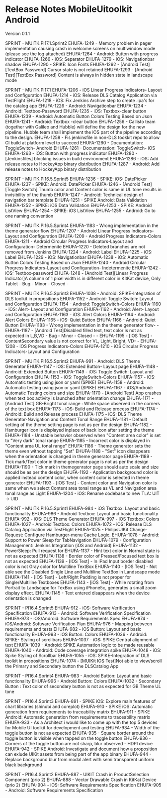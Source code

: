 # Release Notes MobileUitoolkit Android

Version 0.1.1

SPRINT - MUITK.PI17.1.Sprint2
EHUFA-1249 - Memory problem in pager implementation causing crash in welcome screens on multiwindow mode (please see the log attached) 
EHUFA-1264 - Android: Button with progress indicator
EHUFA-1266 - iOS: Separator
EHUFA-1279 - iOS: Navigationbar shadow
EHUFA-1290 - SPIKE: Icon Fonts
EHUFA-1292 - [Android Test][TextBox Password] Cursor state is not retained
EHUFA-1293 - [Android Test][TextBox Password] Content is always in hidden state in landscape mode


SPRINT - MUITK.PI17.1
EHUFA-1206 - iOS Linear Progress Indicators- Layout and Configuration
EHUFA-1214 - iOS: Release DLS Catalog Application via TestFlight
EHUFA-1218 - iOS: Fix Jenkins Archive step to create .ipa's for the catalog app
EHUFA-1226 - Android: Navigationbar
EHUFA-1234 - Android: Textbox-Password
EHUFA-1235 - iOS: Textbox-clear button
EHUFA-1239 - Android: Automatic Button Colors Testing Based on Json
EHUFA-1241 - Android: Textbox -clear button
EHUFA-1256 - Callisto team (together with Galileo and Hubble) will define the design for the new pipeline. Hubble team shall implement the iOS part of the pipeline according to the design.
EHUFA-1258 - Fis jenkinsfile in non-DLS tookkit repo to allow CI build at platform level to succeed
EHUFA-1260 - Documentation: ToggleSwitch- Android
EHUFA-1261 - Documentation: ToggleSwitch- iOS
EHUFA-1263 - iOS: Button with progress indicator
EHUFA-1280 - [Jenkinsfiles] blocking issues in build environment
EHUFA-1286 - iOS: Add release notes to HockeyApp binary distribution
EHUFA-1287 - Android: Add release notes to HockeyApp binary distribution


SPRINT - MUITK.PI16.5.Sprint5
EHUFA-1236 - SPIKE: iOS: DatePicker
EHUFA-1237 - SPIKE: Android: DatePicker
EHUFA-1246 - [Android Test][Toggle Switch] Thumb color and Content color is same in UL tone results in invisibility of the thumb
EHUFA-1247 - Android: Technical design of navigation bar template
EHUFA-1251 - SPIKE Android: Data Validation
EHUFA-1252 - SPIKE: iOS Data Validation
EHUFA-1253 - SPIKE: Android ListView
EHUFA-1254 - SPIKE: iOS ListView
EHUFA-1255 - Android: Go to one naming convention


SPRINT - MUITK.PI16.5.Sprint4
EHUFA-1183 - Wrong implementation in the theme generator flow
EHUFA-1207 - Android Linear Progress Indicators-Layout and Configuration 
EHUFA-1209 - Android Progress Indicators-Colors 
EHUFA-1211 - Android Circular Progress Indicators-Layout and Configuration- Determenite 
EHUFA-1220 - Deleted branches are not removed from Jenkins
EHUFA-1224 - Android: Label 
EHUFA-1225 - iOS: Label 
EHUFA-1229 - iOS: Navigationbar 
EHUFA-1238 - iOS: Automatic Button Colors Testing Based on Json 
EHUFA-1240 - Android Circular Progress Indicators-Layout and Configuration- Indetermenite 
EHUFA-1242 - iOS: Textbox-password 
EHUFA-1248 - [Android Test][Linear Progress Indicator]A column of 1 pixel width is in different color in KitKat device, Only Tablet - Bug - Minor - Closed -

SPRINT - MUITK.PI16.5.Sprint3
EHUFA-1038 - Android: SPIKE-Integration of DLS toolkit in propositions
EHUFA-1152 - Android: Toggle Switch: Layout and Configuration 
EHUFA-1154 - Android: ToggleSwitch-Colors 
EHUFA-1160 - iOS: Alert- Layout and Configuration 
EHUFA-1162 - Android: Alert- Layout and Configuration 
EHUFA-1163 - iOS: Alert Colors 
EHUFA-1164 - Android: Alert Colors
EHUFA-1165 - iOS: Quiet Button 
EHUFA-1166 - Android: Quiet Button 
EHUFA-1183 - Wrong implementation in the theme generator flow- -
EHUFA-1187 - [Android Test]Disabled filled text, text color is not as expected in L,B,VD - Bug - Minor - Closed - -
EHUFA-1195 - [iOS Test] - ContentSecondary value is not correct for VL, Light, Bright, VD- -
EHUFA-1208 - IOS Progress Indicators-Colors 
EHUFA-1210 - iOS Circular Progress Indicators-Layout and Configuration 

SPRINT - MUITK.PI16.5.Sprint2
EHUFA-991 - Android: DLS Theme Generator
EHUFA-1147 - iOS: Extended Button- Layout page
EHUFA-1148 - Android: Extended Button 
EHUFA-1149 - iOS: Toggle Switch: Layout and Configuration
EHUFA-1153 - iOS: ToggleSwitch-Colors 
EHUFA-1157 - iOS: Automatic testing using json or yaml (SPIKE)
EHUFA-1158 - Android: Automatic testing using json or yaml (SPIKE)
EHUFA-1167 - iOS/Android: Automatic Testing colors and size
EHUFA-1170 - [Android Test] App crashes when text box activity is launched after orientation change
EHUFA-1171 - [Android Test] GB-Bright tonal range : White space observed in the corners of the text box
EHUFA-1173 - iOS: Build and Release process
EHUFA-1174 - Android: Build and Release process
EHUFA-1175 - iOS: DLS Theme Generator-Navigation and Content Tonal Range 
EHUFA-1181 - Default setting of the theme setting page is not as per the design 
EHUFA-1182 - Hamburger icon is displayed inplace of back icon after setting the theme
EHUFA-1184 - Unstable behavior observed when "Content area color" is set to "Very dark" tonal range
EHUFA-1185 - Incorrect color is displayed in "Content area UL tonal range"
EHUFA-1186 - Theme generator sets the theme even without tapping "Set"
EHUFA-1188 - "Set" icon disappears when the orientation is changed in theme generator page
EHUFA-1189 - Tick mark/Text color in theme generator page is not as per the design 
EHUFA-1190 - Tick mark in themegenrator page should auto scale and size should be as per the design
EHUFA-1192 - Application background color is applied instead content color, when content color is selected in theme generator 
EHUFA-1193 - [iOS Test] - Content color and Navigation color is same when we select Content area tonal range as VL and Navigation area tonal range as Light
EHUFA-1204 - iOS: Rename codebase to new TLA: UIT -> UID

SPRINT - MUITK.PI16.5.Sprint1
EHUFA-984 - iOS Textbox: Layout and basic functionality
EHUFA-986 - Android Textbox: Layout and basic functionality
EHUFA-992 - iOS: DLS Theme Generator
EHUFA-997 - iOS Textbox: Colors
EHUFA-1027 - Android Textbox: Colors
EHUFA-1072 - iOS: Release DLS Catalog Application via TestFlight
EHUFA-1075 - PhilipsUIKit Change-Request: Configure Hamburger-menu Cache Logic.
EHUFA-1078 - Android: Support to Power Sleep for TabNavigation
EHUFA-1079 - Configuration Management: Jenkins Integration (iOS and Android)
EHUFA-1132 - PowerSleep: Pull request for
EHUFA-1137 - Hint text color in Normal state is not as expected
EHUFA-1138 - Border color of Pressed/Focused text box is not as expected
EHUFA-1139 - [IOS Test] - In IPad Input border disabled color is not Gray color for Multiline TextBox
EHUFA-1140 - [IOS Test] - Not able see the Disabled Single Line and Multiline TextBox in Landscape mode
EHUFA-1141 - [IOS Test] - Left/Right Padding is not proper for Single/Multiline Textboxes
EHUFA-1143 - [iOS Test] - While rotating from Portrait to Landscape for TexBox using iPhone5c, generates a small zoom display effect.
EHUFA-1145 - Text entered disappears when the device orientation is changed


SPRINT - PI16.4.Sprint5
EHUFA-912 - iOS: Software Verification Specification
EHUFA-913 - Android: Software Verification Specification
EHUFA-973 - iOS/Android: Software Requirements Spec
EHUFA-974 - iOS/Android: Software Verification Plan
EHUFA-976 - Mapping between requirements and tests
EHUFA-982 - iOS Button: Layout and basic functionality
EHUFA-993 - iOS Button: Colors
EHUFA-1036 - Android: SPIKE- Styling of scrollbars
EHUFA-1037 - iOS: SPIKE Central alignment of text
EHUFA-1039 - Android: SPIKE Automation logic to be made reusable
EHUFA-1040 - Android: Code coverage integration spike
EHUFA-1048 - iOS: Spike Styling of Scrollbar
EHUFA-1055 - iOS: SPIKE-Integration of DLS toolkit in propositions
EHUFA-1074 - [MUIKit IOS Test]Not able to view/scroll the Primary and Secondary button the DLSCatalog App


SPRINT - PI16.4.Sprint4
EHUFA-983 - Android Button: Layout and basic functionality
EHUFA-996 - Android Button: Colors
EHUFA-1032 - Secondary Button : Text color of secondary button is not as expected for GB Theme UL tone

SPRINT - PI16.4.Sprint3
EHUFA-891 - SPIKE iOS: Explore main features of chart libraries (shinobi and coreplot)
EHUFA-910 - SPIKE iOS: Automatic generation from requirements to traceability matrix
EHUFA-911 - SPIKE Android: Automatic generation from requirements to traceability matrix
EHUFA-933 - As a Architect i would like to come up with the top 5 devices for Mobile UI toolkit for development and testing
EHUFA-934 - Width of the toggle button is not as expected
EHUFA-935 - Square border around the toggle button is visible when tapped on the toggle button
EHUFA-936 - Corners of the toggle button are not sharp, blur observed - HDPI device
EHUFA-942 - SPIKE Android: Investigate and document how a proposition can exlude UIKit assets from being part of the app binary
EHUFA-944 - Replace background blur from modal alert with semi transparent uniform black background

SPRINT - PI16.4.Sprint2
EHUFA-887 - UIKIT Crash in ProductSelection Component (prio 2)
EHUFA-888 - Vector Drawable Crash in KitKat Device (prio 2)
EHUFA-904 - iOS: Software Requirements Specification
EHUFA-905 - Android: Software Requirements Specification